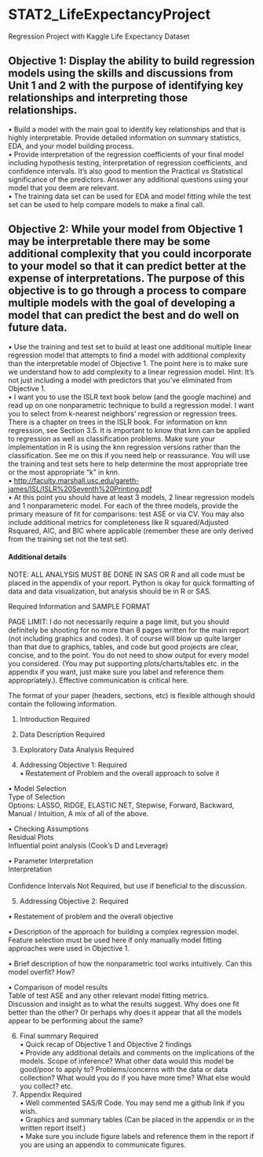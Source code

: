 # STAT2_LifeExpectancyProject
Regression Project with Kaggle Life Expectancy Dataset


## Objective 1: Display the ability to build regression models using the skills and discussions from Unit 1 and 2 with the purpose of identifying key relationships and interpreting those relationships.

•	Build a model with the main goal to identify key relationships and that is highly interpretable.  Provide detailed information on summary statistics, EDA, and your model building process.<br />
•	Provide interpretation of the regression coefficients of your final model including hypothesis testing, interpretation of regression coefficients, and confidence intervals. It’s also good to mention the Practical vs Statistical significance of the predictors.  Answer any additional questions using your model that you deem are relevant.<br />
•	The training data set can be used for EDA and model fitting while the test set can be used to help compare models to make a final call.<br />


## Objective 2:  While your model from Objective 1 may be interpretable there may be some additional complexity that you could incorporate to your model so that it can predict better at the expense of interpretations.  The purpose of this objective is to go through a process to compare multiple models with the goal of developing a model that can predict the best and do well on future data.  

•	Use the training and test set to build at least one additional multiple linear regression model that attempts to find a model with additional complexity than the interpretable model of Objective 1.  The point here is to make sure we understand how to add complexity to a linear regression model.   Hint:  It’s not just including a model with predictors that you’ve eliminated from Objective 1.<br />
•	I want you to use the ISLR text book below (and the google machine) and read up on one nonparametric technique to build a regression model.  I want you to select from k-nearest neighbors’ regression or regression trees. There is a chapter on trees in the ISLR book.  For information on knn regression, see Section 3.5.  It is important to know that knn can be applied to regression as well as classification problems.  Make sure your implementation in R is using the knn regression versions rather than the classification.  See me on this if you need help or reassurance.  You will use the training and test sets here to help determine the most appropriate tree or the most appropriate “k” in knn. <br />
• http://faculty.marshall.usc.edu/gareth-james/ISL/ISLR%20Seventh%20Printing.pdf  <br />
•	At this point you should have at least 3 models, 2 linear regression models and 1 nonparameteric model.  For each of the three models, provide the primary measure of fit for comparisons:  test ASE or via CV.  You may also include additional metrics for completeness like R squared/Adjusted Rsquared, AIC, and BIC where applicable (remember these are only derived from the training set not the test set).  <br />


#### Additional details

NOTE: ALL ANALYSIS MUST BE DONE IN SAS OR R and all code must be placed in the appendix of your report. Python is okay for quick formatting of data and data visualization, but analysis should be in R or SAS. <br />


Required Information and SAMPLE FORMAT <br />

PAGE LIMIT: I do not necessarily require a page limit, but you should definitely be shooting for no more than 8 pages written for the main report (not including graphics and codes).  It of course will blow up quite larger than that due to graphics, tables, and code but good projects are clear, concise, and to the point.  You do not need to show output for every model you considered.  (You may put supporting plots/charts/tables etc. in the appendix if you want, just make sure you label and reference them appropriately.). Effective communication is critical here.  <br />

The format of your paper (headers, sections, etc) is flexible although should contain the following information.   <br />

1.	Introduction Required <br />

2.	Data Description  Required <br />

3.	Exploratory Data Analysis Required <br />

4.	Addressing Objective 1:  Required <br />
•	Restatement of Problem and the overall approach to solve it  <br />


•	Model Selection  <br />
		  Type of Selection <br />
			Options: LASSO, RIDGE, ELASTIC NET,
			     Stepwise, Forward, Backward, 
		             	     Manual / Intuition,
			     A mix of all of the above.  	 <br />

•	Checking Assumptions  <br />
			Residual Plots <br />
			Influential point analysis (Cook’s D and Leverage) <br />
	
•	Parameter Interpretation     <br />
	       Interpretation       <br />           
	       Confidence Intervals Not Required, but use if beneficial to the discussion. <br />


5.	Addressing Objective 2:  Required <br />

•	Restatement of problem and the overall objective  <br />

•	Description of the approach for building a complex regression model.  Feature selection must be used here if only manually model fitting approaches were used in Objective 1.   <br />

•	Brief description of how the nonparametric tool works intuitively.  Can this model overfit?  How?    <br />

•	Comparison of model results  <br />
			Table of test ASE and any other relevant model fitting metrics. <br />
Discussion and insight as to what the results suggest.  Why does one fit better than the other?  Or perhaps why does it appear that all the models appear to be performing about the same? <br />

	

6.	Final summary Required <br />
•	Quick recap of Objective 1 and Objective 2 findings <br />
•	Provide any additional details and comments on the implications of the models.  Scope of inference?  What other data would this model be good/poor to apply to?   Problems/concerns with the data or data collection? What would you do if you have more time?  What else would you collect? etc.   <br />
7.	Appendix  Required <br />
•	Well commented SAS/R Code.  You may send me a github link if you wish. <br />
•	Graphics and summary tables (Can be placed in the appendix or in the written report itself.) <br />
•	Make sure you include figure labels and reference them in the report if you are using an appendix to communicate figures. <br />
